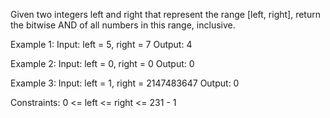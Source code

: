 Given two integers left and right that represent the range [left, right], return the bitwise AND of all numbers in this range, inclusive.

 

Example 1:
Input: left = 5, right = 7
Output: 4

Example 2:
Input: left = 0, right = 0
Output: 0

Example 3:
Input: left = 1, right = 2147483647
Output: 0
 

Constraints:
0 <= left <= right <= 231 - 1
